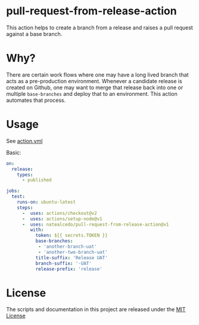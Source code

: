 # pull-request-from-release-action

This action helps to create a branch from a release and raises a pull request against a base branch.

# Why?
There are certain work flows where one may have a long lived branch that acts as a pre-production environment. Whenever a candidate release is created on Github, one may want to merge that release back
into one or multiple `base-branches` and deploy that to an environment. This action automates that process.

# Usage

See [action.yml](action.yml)

Basic:
```yaml
on:
  release:
    types:
      - published

jobs:
  test:
    runs-on: ubuntu-latest
    steps:
      -  uses: actions/checkout@v2
      -  uses: actions/setup-node@v1
      -  uses: natealcedo/pull-request-from-release-action@v1
         with:
           token: ${{ secrets.TOKEN }}
           base-branches:
            - 'another-branch-uat'
            - 'another-two-branch-uat'
           title-suffix: 'Release UAT'
           branch-suffix: '-UAT'
           release-prefix: 'release'
```

# License

The scripts and documentation in this project are released under the [MIT License](LICENSE)
